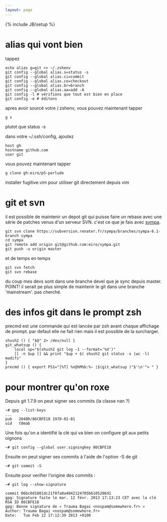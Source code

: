 ```yaml
---
layout: page
---
```

{% include JB/setup %}

# alias qui vont bien

tappez

    echo alias g=git >> ~/.zshenv
    git config --global alias.s=status -s
    git config --global alias.ci=commit
    git config --global alias.co=checkout
    git config --global alias.br=branch
    git config --global alias.aa=add -A
    git config -l # vérifions que tout est bien en place
    git config -e # éditons

apres avoir sourcé votre /.zshenv, vous pouvez maintenant tapper

    g s

plutot que status -s

dans votre ~/.ssh/config, ajoutez

    host gh
    hostname github.com
    user git

vous pouvez maintenant tapper

    g clone gh:eiro/p5-perlude


installer fugitive.vim pour utiliser git directement depuis vim

# git et svn

il est possible de maintenir un depot git qui puisse faire un rebase avec une
série de patches venus d'un serveur SVN. c'est ce que je fais avec [sympa](http://sympa.org).

    git svn clone https://subversion.renater.fr/sympa/branches/sympa-6.1-branch sympa
    cd sympa
    git remote add origin git@github.com:eiro/sympa.git
    git push -u origin master

et de temps en temps

    git svn fetch
    git svn rebase

du coup mes devs sont dans une branche devel que je sync depuis master. POINT!
il serait pe plus simple de maintenir le git dans une branche 'mainstream'. pas
cherché.

# des infos git dans le prompt zsh

precmd est une commande qui est lancée par zsh avant chaque affichage de
prompt. par defaut elle ne fait rien mais il est possible de la surcharger.

    shush2 () { "$@" 2> /dev/null }
    git_whatsup () {
        local up="$(shush2 git log -1 --format='%d')"
        [[ -n $up ]] && print "$up + $( shush2 git status -s |wc -l) modifs"
    }
    precmd () { export PS1="[%T] %n@%M%b:%~ |$(git_whatsup )"$'\n'"> " }

# pour montrer qu'on roxe

Depuis git 1.7.9 on peut signer ses commits (la classe nan ?)

    ~# gpg --list-keys
    ...
    pub   2048R/86CBFE18 1970-01-01
    uid   t0mab

Une fois qu'on a identifié la clé qui va bien on configure git aux petits oignons

    ~# git config --global user.signingkey 86CBFE18

Ensuite on peut signer ses commits à l'aide de l'option -S de git

    ~# git commit -S

Ensuite pour verifier l'origine des commits :

    ~# git log --show-signature

    commit 06bc0d1801dc21f8fa0a4842124705b6105206d1
    gpg: Signature faite le mar. 12 févr. 2013 17:13:23 CET avec la clé RSA ID 86CBFE18
    gpg: Bonne signature de « Trauma Bagai <nospam@somewhere.fr> »
    Author: Trauma Bagai <nospam@somewhere.fr>
    Date:   Tue Feb 12 17:12:39 2013 +0100